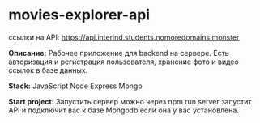 # movies-explorer-api
 ссылки на API:   https://api.interind.students.nomoredomains.monster

**Описание:**
Рабочее приложение для backend на сервере.
Есть авторизация и регистрация пользователя, хранение фото и видео ссылок в базе данных.

**Stack:**
JavaScript
Node
Express
Mongo

**Start project:**
Запустить сервер можно через npm run server запустит API и подключит вас к базе Mongodb если она у вас установлена.
